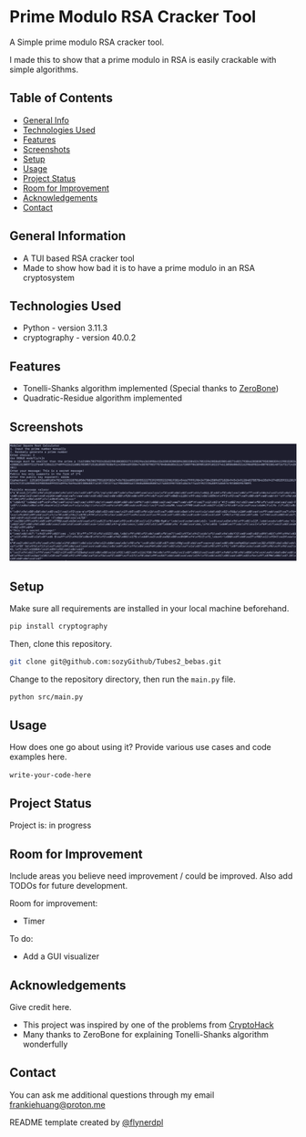 # Prime Modulo RSA Cracker Tool

A Simple prime modulo RSA cracker tool.

I made this to show that a prime modulo in RSA
is easily crackable with simple algorithms.

## Table of Contents
* [General Info](#general-information)
* [Technologies Used](#technologies-used)
* [Features](#features)
* [Screenshots](#screenshots)
* [Setup](#setup)
* [Usage](#usage)
* [Project Status](#project-status)
* [Room for Improvement](#room-for-improvement)
* [Acknowledgements](#acknowledgements)
* [Contact](#contact)


## General Information
- A TUI based RSA cracker tool
- Made to show how bad it is to have a prime modulo in an RSA cryptosystem


## Technologies Used
- Python - version 3.11.3
- cryptography - version 40.0.2


## Features
- Tonelli-Shanks algorithm implemented (Special thanks to [ZeroBone](https://zerobone.net/blog/math/tonelli-shanks/))
- Quadratic-Residue algorithm implemented


## Screenshots
![Screenshot](./img/screenshot.png)


## Setup
Make sure all requirements are installed in your local machine beforehand.

```bash
pip install cryptography
```

Then, clone this repository.

```bash
git clone git@github.com:sozyGithub/Tubes2_bebas.git
```

Change to the repository directory, then run the `main.py` file.

```bash
python src/main.py
```


## Usage
How does one go about using it?
Provide various use cases and code examples here.

`write-your-code-here`


## Project Status
Project is: in progress


## Room for Improvement
Include areas you believe need improvement / could be improved. Also add TODOs for future development.

Room for improvement:
- Timer

To do:
- Add a GUI visualizer


## Acknowledgements
Give credit here.
- This project was inspired by one of the problems from [CryptoHack](https://cryptohack.org/)
- Many thanks to ZeroBone for explaining Tonelli-Shanks algorithm wonderfully


## Contact
You can ask me additional questions through my email frankiehuang@proton.me

README template created by [@flynerdpl](https://www.flynerd.pl/)
